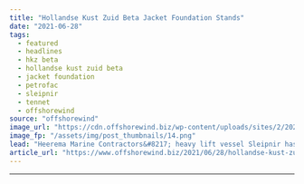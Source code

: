 ```yaml
---
title: "Hollandse Kust Zuid Beta Jacket Foundation Stands"
date: "2021-06-28"
tags: 
  - featured
  - headlines
  - hkz beta
  - hollandse kust zuid beta
  - jacket foundation
  - petrofac
  - sleipnir
  - tennet
  - offshorewind
source: "offshorewind"
image_url: "https://cdn.offshorewind.biz/wp-content/uploads/sites/2/2021/06/28122503/Hollandse-Kust-Zuid-Beta.png"
image_fp: "/assets/img/post_thumbnails/14.png"
lead: "Heerema Marine Contractors&#8217; heavy lift vessel Sleipnir has installed the second offshore substation jacket"
article_url: "https://www.offshorewind.biz/2021/06/28/hollandse-kust-zuid-beta-jacket-foundation-stands/"
---
```


---
